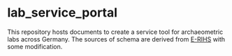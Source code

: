 # lab_service_portal
 This repository hosts documents to create a service tool for archaeometric labs across Germany. The sources of schema are derived from [E-RIHS](https://github.com/E-RIHS/hs-interoperability/tree/main/Shared%20Models) with some modification.
